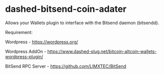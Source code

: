 # dashed-bitsend-coin-adater
Allows your Wallets plugin to interface with the Bitsend daemon (bitsendd).

Requirement:

Wordpress - https://wordpress.org/

Wordpress AddOn - https://www.dashed-slug.net/bitcoin-altcoin-wallets-wordpress-plugin/

BitSend RPC Server - https://github.com/LIMXTEC/BitSend

